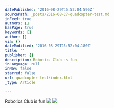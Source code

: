 ```yaml
---
datePublished: '2016-08-29T15:52:04.596Z'
sourcePath: _posts/2016-08-27-quadcopter-test.md
inFeed: true
authors: []
hasPage: true
keywords: []
author: []
via: {}
dateModified: '2016-08-29T15:52:04.180Z'
title: ''
publisher: {}
description: Robotics Club is fun
inLanguage: null
inNav: false
starred: false
url: quadcopter-test/index.html
_type: Article

---
```

Robotics Club is fun
![](https://the-grid-user-content.s3-us-west-2.amazonaws.com/8d73977d-4054-4f7c-99ca-442a82dfb0a5.jpg)
![](https://s3-us-west-2.amazonaws.com/the-grid-img/p/75377f60efe7a7d47d42142455355485343c8f8f.jpg)